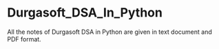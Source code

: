 # Durgasoft_DSA_In_Python
All the notes of Durgasoft DSA in Python are given in text document and PDF format. 
